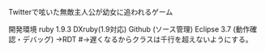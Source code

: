 Twitterで呟いた無敵主人公が幼女に追われるゲーム

開発環境
ruby 1.9.3
DXruby(1.9対応)
Github (ソース管理)
Eclipse 3.7 (動作確認・デバッグ)
 →RDT
  #→遅くなるからクラスは千行を超えないようにする。
